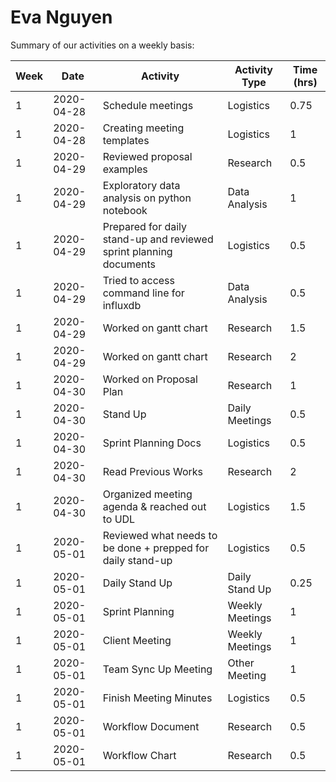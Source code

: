 # Eva Nguyen

Summary of our activities on a weekly basis:

| Week | Date | Activity  | Activity Type | Time (hrs)   |
| ------------- | ------------- | ------------- | ------------- |------------- | 
|1|2020-04-28|Schedule meetings|Logistics|0.75|
|1|2020-04-28|Creating meeting templates|Logistics|1|
|1|2020-04-29|Reviewed proposal examples|Research|0.5|
|1|2020-04-29|Exploratory data analysis on python notebook|Data Analysis|1|
|1|2020-04-29|Prepared for daily stand-up and reviewed sprint planning documents|Logistics|0.5|
|1|2020-04-29|Tried to access command line for influxdb|Data Analysis|0.5|
|1|2020-04-29|Worked on gantt chart|Research|1.5|
|1|2020-04-29|Worked on gantt chart|Research|2|
|1|2020-04-30|Worked on Proposal Plan|Research|1|
|1|2020-04-30|Stand Up|Daily Meetings|0.5|
|1|2020-04-30|Sprint Planning Docs|Logistics|0.5|
|1|2020-04-30|Read Previous Works|Research|2|
|1|2020-04-30|Organized meeting agenda & reached out to UDL |Logistics|1.5|
|1|2020-05-01|Reviewed what needs to be done + prepped for daily stand-up|Logistics|0.5|
|1|2020-05-01|Daily Stand Up|Daily Stand Up|0.25|
|1|2020-05-01|Sprint Planning|Weekly Meetings|1|
|1|2020-05-01|Client Meeting|Weekly Meetings|1|
|1|2020-05-01|Team Sync Up Meeting|Other Meeting|1|
|1|2020-05-01|Finish Meeting Minutes|Logistics|0.5|
|1|2020-05-01|Workflow Document|Research|0.5|
|1|2020-05-01|Workflow Chart|Research|0.5|

